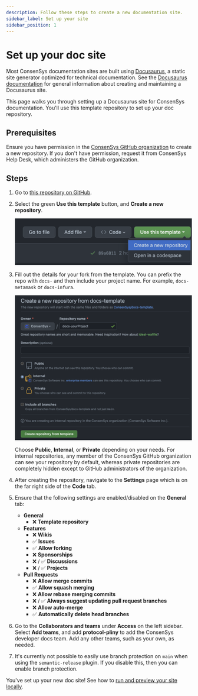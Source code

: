 ```yaml
---
description: Follow these steps to create a new documentation site.
sidebar_label: Set up your site
sidebar_position: 1
---
```


# Set up your doc site

Most ConsenSys documentation sites are built using [Docusaurus](https://docusaurus.io/), a static
site generator optimized for technical documentation.
See the [Docusaurus documentation](https://docusaurus.io/docs) for general information about
creating and maintaining a Docusaurus site.

This page walks you through setting up a Docusaurus site for ConsenSys documentation.
You'll use this template repository to set up your doc repository.

## Prerequisites

Ensure you have permission in the [ConsenSys GitHub organization](https://github.com/ConsenSys) to
create a new repository.
If you don't have permission, request it from ConsenSys Help Desk, which administers the GitHub organization.

## Steps

1. Go to [this repository on GitHub](https://github.com/ConsenSys/docs-template).

2. Select the green **Use this template** button, and **Create a new repository**.

   ![Use this template screenshot](./img/useThisTemplate.png)

3. Fill out the details for your fork from the template.
   You can prefix the repo with `docs-` and then include your project name.
   For example, `docs-metamask` or `docs-infura`.

   ![Create new repository screenshot](./img/createNewRepository.png)

   Choose **Public**, **Internal**, or **Private** depending on your needs.
   For internal repositories, any member of the ConsenSys GitHub organization can see your
   repository  by default, whereas private repositories are completely hidden except to GitHub
   administrators of the organization.

4. After creating the repository, navigate to the **Settings** page which is on the far right side of
   the **Code** tab.

5. Ensure that the following settings are enabled/disabled on the **General** tab:

   - **General**
     - ❌ **Template repository**
   - **Features**
     - ❌ **Wikis**
     - ✅ **Issues**
     - ✅ **Allow forking**
     - ❌ **Sponsorships**
     - ❌ / ✅ **Discussions**
     - ❌ / ✅ **Projects**
   - **Pull Requests**
     - ❌ **Allow merge commits**
     - ✅ **Allow squash merging**
     - ❌ **Allow rebase merging commits**
     - ❌ / ✅ **Always suggest updating pull request branches**
     - ❌ **Allow auto-merge**
     - ✅ **Automatically delete head branches**

6. Go to the **Collaborators and teams** under **Access** on the left sidebar.
   Select **Add teams**, and add **protocol-pliny** to add the ConsenSys developer docs team.
   Add any other teams, such as your own, as needed.

7. It's currently not possible to easily use branch protection on `main` when using the
   `semantic-release` plugin.
   If you disable this, then you can enable branch protection.

You've set up your new doc site!
See how to [run and preview your site locally](../contribute/preview.md).
